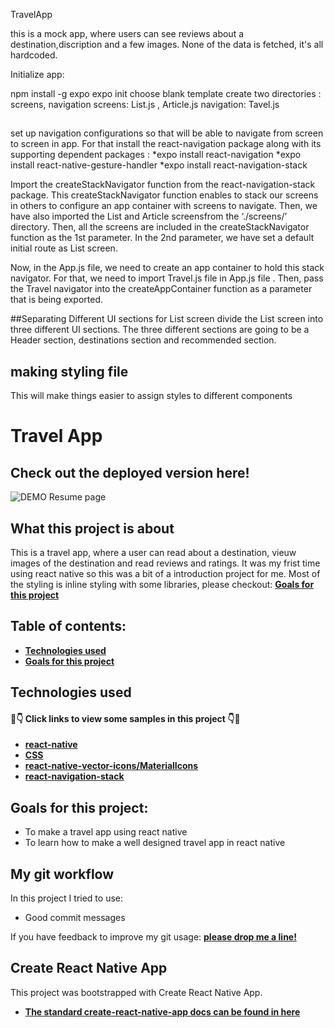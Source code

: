 TravelApp

this is a mock app, where users can see reviews about a destination,discription and a few images.
None of the data is fetched, it's all hardcoded.

Initialize app:

npm install -g expo
expo init <project name>
choose blank template
create two directories : screens, navigation 
screens: List.js , Article.js
navigation: Tavel.js 
##
set up navigation configurations so that  will be able to navigate from screen to screen in  app. 
For that install the react-navigation package along with its supporting dependent packages :
    *expo install react-navigation
    *expo install react-native-gesture-handler
    *expo install react-navigation-stack

Import the createStackNavigator function from the react-navigation-stack package. This createStackNavigator function enables to stack our screens in
others to configure an app container with screens to navigate. Then, we have also imported the List and Article screensfrom the ‘./screens/’ directory. 
Then, all the screens are included in the createStackNavigator function as the 1st parameter. In the 2nd parameter,
we have set a default initial route as List screen.

Now, in the App.js file, we need to create an app container to hold this stack navigator. For that, we need to import  Travel.js file in App.js file .
Then, pass the Travel navigator into the createAppContainer function as a parameter that is being exported.


##Separating Different UI sections for List screen
divide the List screen into three different UI sections. The three different sections are going to be a Header section, destinations section and 
recommended section.


## making styling file
This will make things easier to assign styles to different components




#  Travel App 
##  Check out the deployed version here! 

![DEMO Resume page](https://github.com/Lydia-coder/lydia-cv/blob/master/src/CVDemo.gif)
## What this project is about

This is a travel app, where a user can read about a destination, vieuw images of the destination and read reviews and ratings. It was my frist time using react native so this was a bit of a introduction project for me. Most of the styling is inline styling with some libraries, please checkout: **[Goals for this project](#goals-for-this-project)**

## Table of contents:

- **[Technologies used](#technologies-used)**
- **[Goals for this project](#goals-for-this-project)**




## Technologies used

#### 👀👇 Click links to view some samples in this project 👇👀

- **[react-native](./screens/List.js)**   
- **[CSS](./screens/theme.js)**  
- **[react-native-vector-icons/MaterialIcons](./screens/Article.js)**  
- **[react-navigation-stack](./navigations/Travel.js)**  



## Goals for this project:

- To make a travel app using react native
- To learn how to make a well designed travel app in react native





## My git workflow

In this project I tried to use:

- Good commit messages

If you have feedback to improve my git usage: **[please drop me a line!](https://www.linkedin.com/in/lydia-michael-smeets/)** 






## Create React Native App

This project was bootstrapped with Create React Native App.

- **[The standard create-react-native-app docs can be found in here](https://github.com/facebook/react-native/blob/master/README.md)**




